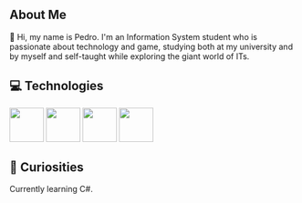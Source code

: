 ## About Me

👋 Hi, my name is Pedro. I'm an Information System student who is passionate about technology and game, studying both at my university and by myself and self-taught while exploring the giant world of ITs.

## 💻 Technologies

<img src="https://cdn.jsdelivr.net/gh/devicons/devicon@latest/icons/react/react-original.svg" width="60" height="60" /> <img src="https://cdn.jsdelivr.net/gh/devicons/devicon@latest/icons/tailwindcss/tailwindcss-original.svg" width="60" height="60"/> <img src="https://cdn.jsdelivr.net/gh/devicons/devicon@latest/icons/typescript/typescript-original.svg" width="60" height="60"/> <img src="https://cdn.jsdelivr.net/gh/devicons/devicon@latest/icons/javascript/javascript-original.svg" width="60" height="60"/>


## 🧐 Curiosities

Currently learning C#.
